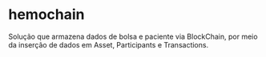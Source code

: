 # hemochain
Solução que armazena dados de bolsa e paciente via BlockChain, por meio da inserção de dados em Asset, Participants e Transactions.
